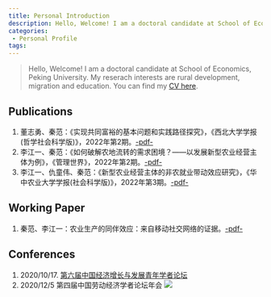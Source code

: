 ```yaml
---
title: Personal Introduction
description: Hello, Welcome! I am a doctoral candidate at School of Economics, Peking University. My reserach interests are rural development, migration and education.
categories:
 - Personal Profile
tags:
---
```


> Hello, Welcome! I am a doctoral candidate at School of Economics, Peking University. My reserach interests are rural development, migration and education. You can find my [CV here](https://www.jianguoyun.com/p/DVQ3SL0Q-PnjChixsMwEIAA).

<!-- more -->

## Publications
1. 董志勇、秦范：《实现共同富裕的基本问题和实践路径探究》，《西北大学学报(哲学社会科学版)》，2022年第2期。[-pdf-](https://www.jianguoyun.com/p/DY2LmpYQ-PnjChiJsswEIAA)
2. 李江一、秦范：《如何破解农地流转的需求困境？——以发展新型农业经营主体为例》，《管理世界》，2022年第2期。[-pdf-](https://www.jianguoyun.com/p/DY2LmpYQ-PnjChiJsswEIAA)
3. 李江一、仇童伟、秦范：《新型农业经营主体的非农就业带动效应研究》，《华中农业大学学报(社会科学版)》，2022年第3期。[-pdf-](https://www.jianguoyun.com/p/DRiEAyIQ-PnjChjnscwEIAA)

## Working Paper
1. 秦范、李江一：农业生产的同伴效应：来自移动社交网络的证据。[-pdf-](https://www.jianguoyun.com/p/Dd1hmCMQ-PnjChi_sswEIAA)

## Conferences
1. 2020/10/17. [第六届中国经济增长与发展青年学者论坛](https://sesu.scu.edu.cn/info/1003/7655.htm)
2. 2020/12/5 第四届中国劳动经济学者论坛年会 
![](https://raw.githubusercontent.com/fqinpku/picgo_image/main/20220720163827.jpg)
